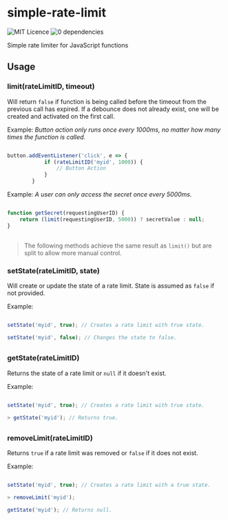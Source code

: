 # simple-rate-limit

![MIT Licence](https://img.shields.io/badge/licence-MIT-brightgreen.svg?style=flat) ![0 dependencies](https://img.shields.io/badge/dependencies-none-brightgreen.svg?style=flat)

Simple rate limiter for JavaScript functions

## Usage

### limit(rateLimitID, timeout)

Will return `false` if function is being called before the timeout from the previous call has expired. If a debounce does not already exist, one will be created and activated on the first call.

Example: <i>Button action only runs once every 1000ms, no matter how many times the function is called.</i>

```js

button.addEventListener('click', e => {
			if (rateLimitID('myid', 1000)) {
				// Button Action
			}
		}

```

Example: <i>A user can only access the secret once every 5000ms.</i>

```js

function getSecret(requestingUserID) {
	return (limit(requestingUserID, 5000)) ? secretValue : null;
}

```
## 

> The following methods achieve the same result as `limit()` but are split to allow more manual control.

### setState(rateLimitID, state)

Will create or update the state of a rate limit. State is assumed as `false` if not provided.

Example: 

```js

setState('myid', true); // Creates a rate limit with true state.

setState('myid', false); // Changes the state to false.

```

##

### getState(rateLimitID)

Returns the state of a rate limit or `null` if it doesn't exist.

Example: 

```js

setState('myid', true); // Creates a rate limit with true state.

> getState('myid'); // Returns true.

```

##

### removeLimit(rateLimitID)

Returns `true` if a rate limit was removed or `false` if it does not exist.

Example: 

```js

setState('myid', true); // Creates a rate limit with a true state.

> removeLimit('myid'); 

getState('myid'); // Returns null.
```
